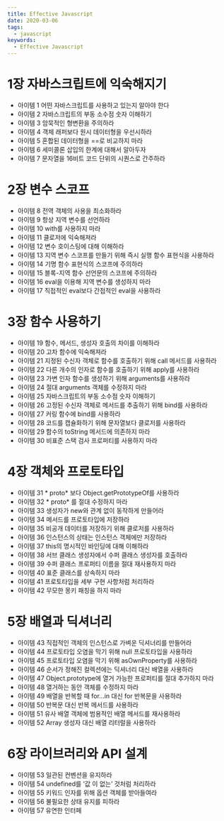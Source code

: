 ```yaml
---
title: Effective Javascript
date: 2020-03-06
tags:
  - javascript
keywords:
  - Effective Javascript
---
```



# 1장 자바스크립트에 익숙해지기
* 아이템 1 어떤 자바스크립트를 사용하고 있는지 알아야 한다  
* 아이템 2 자바스크립트의 부동 소수점 숫자 이해하기  
* 아이템 3 암묵적인 형변환을 주의하라  
* 아이템 4 객체 래퍼보다 원시 데이터형을 우선시하라  
* 아이템 5 혼합된 데이터형을 ==로 비교하지 마라  
* 아이템 6 세미콜론 삽입의 한계에 대해서 알아두자  
* 아이템 7 문자열을 16비트 코드 단위의 시퀀스로 간주하라  

# 2장 변수 스코프
* 아이템 8 전역 객체의 사용을 최소화하라  
* 아이템 9 항상 지역 변수를 선언하라  
* 아이템 10 with를 사용하지 마라  
* 아이템 11 클로저에 익숙해져라  
* 아이템 12 변수 호이스팅에 대해 이해하라  
* 아이템 13 지역 변수 스코프를 만들기 위해 즉시 실행 함수 표현식을 사용하라  
* 아이템 14 기명 함수 표현식의 스코프에 주의하라  
* 아이템 15 블록-지역 함수 선언문의 스코프에 주의하라  
* 아이템 16 eval을 이용해 지역 변수를 생성하지 마라  
* 아이템 17 직접적인 eval보다 간접적인 eval을 사용하라  

# 3장 함수 사용하기
* 아이템 19 함수, 메서드, 생성자 호출의 차이를 이해하라  
* 아이템 20 고차 함수에 익숙해져라  
* 아이템 21 지정된 수신자 객체로 함수를 호출하기 위해 call 메서드를 사용하라  
* 아이템 22 다른 개수의 인자로 함수를 호출하기 위해 apply를 사용하라  
* 아이템 23 가변 인자 함수를 생성하기 위해 arguments를 사용하라  
* 아이템 24 절대 arguments 객체를 수정하지 마라  
* 아이템 25 자바스크립트의 부동 소수점 숫자 이해하기  
* 아이템 26 고정된 수신자 객체로 메서드를 추출하기 위해 bind를 사용하라  
* 아이템 27 커링 함수에 bind를 사용하라  
* 아이템 28 코드를 캡슐화하기 위해 문자열보다 클로저를 사용하라  
* 아이템 29 함수의 toString 메서드에 의존하지 마라  
* 아이템 30 비표준 스택 검사 프로퍼티를 사용하지 마라  

# 4장 객체와 프로토타입
* 아이템 31 * proto* 보다 Object.getPrototypeOf를 사용하라  
* 아이템 32 * proto* 를 절대 수정하지 마라  
* 아이템 33 생성자가 new와 관계 없이 동작하게 만들어라  
* 아이템 34 메서드를 프로토타입에 저장하라  
* 아이템 35 비공개 데이터를 저장하기 위해 클로저를 사용하라  
* 아이템 36 인스턴스의 상태는 인스턴스 객체에만 저장하라  
* 아이템 37 this의 명시적인 바인딩에 대해 이해하라  
* 아이템 38 서브 클래스 생성자에서 수퍼 클래스 생성자를 호출하라  
* 아이템 39 수퍼 클래스 프로퍼티 이름을 절대 재사용하지 마라  
* 아이템 40 표준 클래스를 상속하지 마라  
* 아이템 41 프로토타입을 세부 구현 사항처럼 처리하라  
* 아이템 42 무모한 몽키 패칭을 하지 마라  

# 5장 배열과 딕셔너리
* 아이템 43 직접적인 객체의 인스턴스로 가벼운 딕셔너리를 만들어라  
* 아이템 44 프로토타입 오염을 막기 위해 null 프로토타입을 사용하라  
* 아이템 45 프로토타입 오염을 막기 위해 asOwnProperty를 사용하라  
* 아이템 46 순서가 정해진 컬렉션에는 딕셔너리 대신 배열을 사용하라  
* 아이템 47 Object.prototype에 열거 가능한 프로퍼티를 절대 추가하지 마라  
* 아이템 48 열거하는 동안 객체를 수정하지 마라  
* 아이템 49 배열을 반복할 때 for...in 대신 for 반복문을 사용하라  
* 아이템 50 반복문 대신 반복 메서드를 사용하라  
* 아이템 51 유사 배열 객체에 범용적인 배열 메서드를 재사용하라  
* 아이템 52 Array 생성자 대신 배열 리터럴을 사용하라  

# 6장 라이브러리와 API 설계
* 아이템 53 일관된 컨벤션을 유지하라  
* 아이템 54 undefined를 ‘값 이 없는’ 것처럼 처리하라  
* 아이템 55 키워드 인자를 위해 옵션 객체를 받아들여라  
* 아이템 56 불필요한 상태 유지를 피하라  
* 아이템 57 유연한 인터페  
